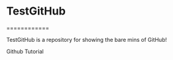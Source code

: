 # TestGitHub
============

TestGitHub is a repository for showing the bare mins of GitHub!


Github Tutorial
